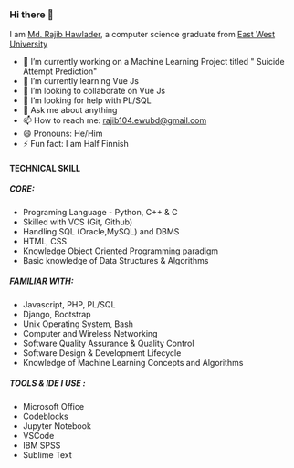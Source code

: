 ### Hi there 👋
I am <a href="http://mrajibh.bss.design">Md. Rajib Hawlader</a>,  a computer science graduate from <a href="https://ewubd.edu">East West University </a>
<!--
**MRajibH/MRajibH** is a ✨ _special_ ✨ repository because its `README.md` (this file) appears on your GitHub profile.-->
- 🔭 I’m currently working on a Machine Learning Project titled " Suicide Attempt Prediction"
- 🌱 I’m currently learning Vue Js
- 👯 I’m looking to collaborate on Vue Js
- 🤔 I’m looking for help with PL/SQL
- 💬 Ask me about anything
- 📫 How to reach me: rajib104.ewubd@gmail.com
- 😄 Pronouns: He/Him
- ⚡ Fun fact: I am Half Finnish


<h4>TECHNICAL SKILL</h4>
<h5>CORE:</h5>
<ul>
<li> Programing Language - Python, C++ & C</li>
<li>Skilled with VCS (Git, Github)</li>
<li>Handling SQL (Oracle,MySQL) and DBMS</li>
<li> HTML, CSS</li>
<li>Knowledge Object Oriented Programming paradigm</li>
<li> Basic knowledge of Data Structures & Algorithms</li> </ul>
 <h5>FAMILIAR WITH:</h5>  
 <ul>
<li>Javascript, PHP, PL/SQL</li>
<li>Django, Bootstrap</li>
<li>Unix Operating System, Bash</li>
<li>Computer and Wireless Networking</li>
<li>Software Quality Assurance & Quality Control</li>
 <li>Software Design & Development Lifecycle</li>
<li>Knowledge of Machine Learning Concepts and Algorithms</li>
</ul>
 <h5>TOOLS & IDE I USE :</h5> <ul>
<li> Microsoft Office</li>
<li>Codeblocks</li>
<li> Jupyter Notebook</li>
<li> VSCode</li>
<li> IBM SPSS</li>
<li> Sublime Text</li>
</ul>
